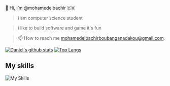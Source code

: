 👋 Hi, I’m @mohamedelbachir
🇨🇲
> i am computer science student

> i like to build software and game it's fun

> 📫 How to reach me mohamedelbachirboubanganadakou@gmail.com.

[![Daniel's github stats](https://github-readme-stats.vercel.app/api?username=mohamedelbachir&show_icons=true&theme=github_dark)](https://github.com/mohamedelbachir/github-readme-stats)
[![Top Langs](https://github-readme-stats.vercel.app/api/top-langs/?username=mohamedelbachir&layout=compact&theme=github_dark)](https://github.com/mohamedelbachir/github-readme-stats)
## My skills
![My Skills](https://skillicons.dev/icons?i=js,c,cpp,git,github,react,html,css,jquery,py,vercel,sass,vscode,styledcomponents,nodejs&perline=9)
<!---
mohamedelbachir/mohamedelbachir is a ✨ special ✨ repository because its `README.md` (this file) appears on your GitHub profile.
You can click the Preview link to take a look at your changes.
--->
